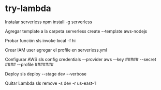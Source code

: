 # try-lambda

Instalar serverless
npm install -g serverless

Agregar template a la carpeta
serverless create --template aws-nodejs

Probar función
sls invoke local -f hi

Crear IAM user
agregar el profile en serverless.yml

Configurar AWS
sls config credentials --provider aws --key ##### --secret #### --profile #######

Deploy
sls deploy --stage dev --verbose

Quitar Lambda
sls remove -s dev -r us-east-1